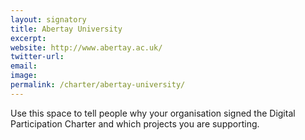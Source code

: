 ```yaml
---
layout: signatory
title: Abertay University
excerpt: 
website: http://www.abertay.ac.uk/
twitter-url: 
email: 
image: 
permalink: /charter/abertay-university/
---
```


Use this space to tell people why your organisation signed the Digital Participation Charter and which projects you are supporting.
